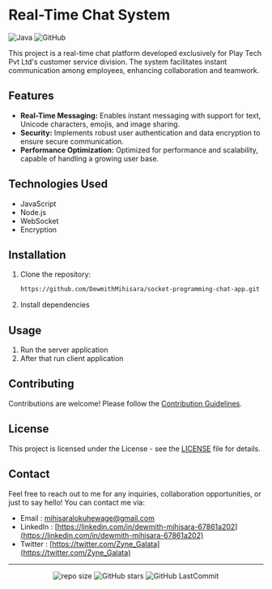 # Real-Time Chat System

![Java](https://img.shields.io/badge/Java-17-orange) ![GitHub](https://img.shields.io/github/license/DewmithMihisara/socket-programming-chat-app)


This project is a real-time chat platform developed exclusively for Play Tech Pvt Ltd's customer service division. The system facilitates instant communication among employees, enhancing collaboration and teamwork.

## Features

- **Real-Time Messaging:** Enables instant messaging with support for text, Unicode characters, emojis, and image sharing.
- **Security:** Implements robust user authentication and data encryption to ensure secure communication.
- **Performance Optimization:** Optimized for performance and scalability, capable of handling a growing user base.

## Technologies Used

- JavaScript
- Node.js
- WebSocket
- Encryption

## Installation

1. Clone the repository:
   ```bash
   https://github.com/DewmithMihisara/socket-programming-chat-app.git
   ```
2. Install dependencies

## Usage

1. Run the server application
2. After that run client application
## Contributing

Contributions are welcome! Please follow the [Contribution Guidelines](CONTRIBUTING.md).

## License

This project is licensed under the License - see the [LICENSE](LICENSE) file for details.

## Contact

Feel free to reach out to me for any inquiries, collaboration opportunities, or just to say hello! You can contact me via:

* Email : mihisaralokuhewage@gmail.com
* LinkedIn : [https://linkedin.com/in/dewmith-mihisara-67861a202](https://linkedin.com/in/dewmith-mihisara-67861a202)
* Twitter : [https://twitter.com/Zyne_Galata](https://twitter.com/Zyne_Galata)

***
<div align="center">
  
![repo size](https://img.shields.io/github/repo-size/DewmithMihisara/socket-programming-chat-app?label=Repo%20Size&style=for-the-badge&labelColor=black&color=20bf6b)
![GitHub stars](https://img.shields.io/github/stars/DewmithMihisara/socket-programming-chat-app?&labelColor=black&color=f7b731&style=for-the-badge)
![GitHub LastCommit](https://img.shields.io/github/last-commit/DewmithMihisara/socket-programming-chat-app?logo=github&labelColor=black&color=d1d8e0&style=for-the-badge)

</div>
